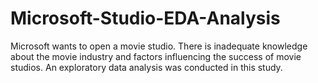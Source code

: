 # Microsoft-Studio-EDA-Analysis
Microsoft wants to open a movie studio. There is inadequate knowledge about the movie industry and factors influencing the success of movie studios. An exploratory data analysis was conducted in this study.
